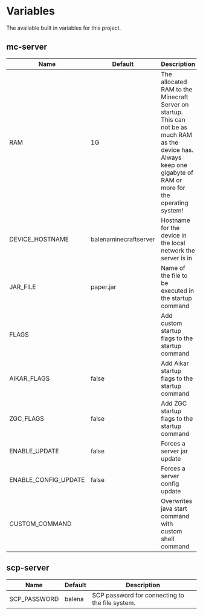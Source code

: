 # Variables

The available built in variables for this project.

## mc-server

| Name                 | Default               | Description                                                                                                                                                            |
|----------------------|-----------------------|------------------------------------------------------------------------------------------------------------------------------------------------------------------------|
| RAM                  | 1G                    | The allocated RAM to the Minecraft Server on startup. This can not be as much RAM as the device has. Always keep one gigabyte of RAM or more for the operating system! |
| DEVICE_HOSTNAME      | balenaminecraftserver | Hostname for the device in the local network the server is in                                                                                                          |
| JAR_FILE             | paper.jar             | Name of the file to be executed in the startup command                                                                                                                 |
| FLAGS                |                     | Add custom startup flags to the startup command                                                                                                                        |
| AIKAR_FLAGS          | false                 | Add Aikar startup flags to the startup command                                                                                                                         |
| ZGC_FLAGS            | false                 | Add ZGC startup flags to the startup command                                                                                                                           |
| ENABLE_UPDATE        | false                 | Forces a server jar update                                                                                                                                             |
| ENABLE_CONFIG_UPDATE | false                 | Forces a server config update                                                                                                                                          |
| CUSTOM_COMMAND       |                       | Overwrites java start command with custom shell command                                                                                                                                  |

## scp-server

| Name         | Default | Description                                     |
|--------------|---------|-------------------------------------------------|
| SCP_PASSWORD | balena  | SCP password for connecting to the file system. |
